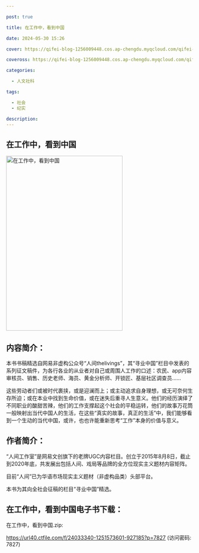 ```yaml
---

post: true

title: 在工作中，看到中国

date: 2024-05-30 15:26

cover: https://qifei-blog-1256009448.cos.ap-chengdu.myqcloud.com/qifei-blog/s34251685.jpg

coveross: https://qifei-blog-1256009448.cos.ap-chengdu.myqcloud.com/qifei-blog/s34251685.jpg

categories:

  - 人文社科

tags:

  - 社会
  - 纪实

description:
---
```


## 在工作中，看到中国

<img alt="在工作中，看到中国" class="aligncenter loading" data-was-processed="true" decoding="async" fetchpriority="high" height="471" src="https://qifei-blog-1256009448.cos.ap-chengdu.myqcloud.com/qifei-blog/s34251685.jpg" style="cursor: zoom-in;" width="314"/>

## 内容简介：

本书书稿精选自网易非虚构公众号“人间thelivings”，其“寻业中国”栏目中发表的系列征文稿件，为各行各业的从业者对自己或周围人工作的口述：农民、app内容审核员、销售、历史老师、海员、黄金分析师、开锁匠、基层社区调查员……

这些劳动者们或被时代裹挟，或是迎澜而上；或主动追求自身理想，或无可奈何生存所迫；或在本业中找到生命价值，或在迷失后重寻人生意义。他们的经历演绎了不同职业的酸甜苦辣，他们的工作支撑起这个社会的平稳运转，他们的故事万花筒一般映射出当代中国人的生活，在这些“真实的故事，真正的生活”中，我们能够看到一个生动的当代中国，或许，也也许能重新思考“工作”本身的价值与意义。

## 作者简介：

“人间工作室”是网易文创旗下的老牌UGC内容栏目。创立于2015年8月8日，截止到2020年底，共发展出包括人间、戏局等品牌的全方位现实主义题材内容矩阵。

目前“人间”已为华语市场现实主义题材（非虚构品类）头部平台。

本书为其向全社会征稿的栏目“寻业中国”精选。

## 在工作中，看到中国电子书下载：

在工作中，看到中国.zip: 

https://url40.ctfile.com/f/24033340-1251573601-927185?p=7827 (访问密码: 7827)
